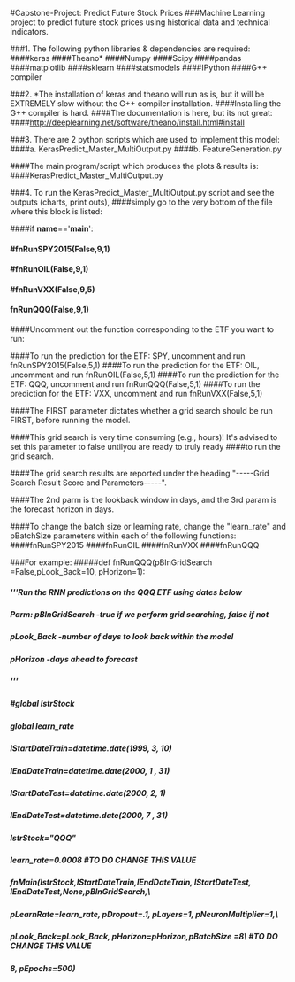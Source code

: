 
#Capstone-Project: Predict Future Stock Prices
###Machine Learning project to predict future stock prices using historical data and technical indicators.

###1. The following python libraries & dependencies are required:
####keras
####Theano*
####Numpy
####Scipy
####pandas
####matplotlib
####sklearn
####statsmodels
####IPython
####G++ compiler


###2. *The installation of keras and theano will run as is, but it will be EXTREMELY slow without the G++ compiler installation.
####Installing the G++ compiler is hard.
####The documentation is here, but its not great:
####http://deeplearning.net/software/theano/install.html#install

###3. There are 2 python scripts which are used to implement this model:
####a. KerasPredict_Master_MultiOutput.py
####b. FeatureGeneration.py

####The main program/script which produces the plots & results is:
####KerasPredict_Master_MultiOutput.py

###4. To run the KerasPredict_Master_MultiOutput.py script and see the outputs (charts, print outs),
####simply go to the very bottom of the file where this block is listed:

####if __name__=='__main__':
####    #fnRunSPY2015(False,9,1)
####    #fnRunOIL(False,9,1)
####    #fnRunVXX(False,9,5)
####    fnRunQQQ(False,9,1)

####Uncomment out the function corresponding to the ETF you want to run:

####To run the prediction for the ETF: SPY, uncomment and run fnRunSPY2015(False,5,1)
####To run the prediction for the ETF: OIL, uncomment and run fnRunOIL(False,5,1)
####To run the prediction for the ETF: QQQ, uncomment and run fnRunQQQ(False,5,1)
####To run the prediction for the ETF: VXX, uncomment and run fnRunVXX(False,5,1)

####The FIRST parameter dictates whether a grid search should be run FIRST, before running the model.

####This grid search is very time consuming (e.g., hours)! It's advised to set this parameter to false untilyou are ready to truly ready ####to run the grid search.

####The grid search results are reported under the heading "-----Grid Search Result Score and Parameters-----".

####The 2nd parm is the lookback window in days, and the 3rd param is the forecast horizon in days.

####To change the batch size or learning rate,  change the "learn_rate" and pBatchSize parameters within each of the following functions:
####fnRunSPY2015
####fnRunOIL
####fnRunVXX
####fnRunQQQ

###For example: 
#####def fnRunQQQ(pBlnGridSearch =False,pLook_Back=10, pHorizon=1):
#####    '''Run the RNN predictions on the QQQ ETF using dates below
#####    Parm: pBlnGridSearch -true if we perform grid searching, false if not
#####    pLook_Back -number of days to look back within the model
#####    pHorizon -days ahead to forecast
#####    '''
#####    #global lstrStock
#####    global learn_rate
#####    lStartDateTrain=datetime.date(1999, 3, 10)
#####    lEndDateTrain=datetime.date(2000, 1  , 31)
#####
#####    lStartDateTest=datetime.date(2000, 2, 1)
#####    lEndDateTest=datetime.date(2000, 7  , 31)
#####    lstrStock="QQQ"
#####    learn_rate=0.0008  #TO DO CHANGE THIS VALUE   
    
#####    fnMain(lstrStock,lStartDateTrain,lEndDateTrain, lStartDateTest,  lEndDateTest,None,pBlnGridSearch,\
#####           pLearnRate=learn_rate, pDropout=.1, pLayers=1, pNeuronMultiplier=1,\
#####           pLook_Back=pLook_Back, pHorizon=pHorizon,pBatchSize =8\ #TO DO CHANGE THIS VALUE
##### 8, pEpochs=500)
